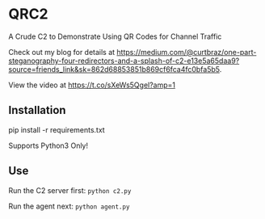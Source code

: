 # QRC2
A Crude C2 to Demonstrate Using QR Codes for Channel Traffic

Check out my blog for details at https://medium.com/@curtbraz/one-part-steganography-four-redirectors-and-a-splash-of-c2-e13e5a65daa9?source=friends_link&sk=862d68853851b869cf6fca4fc0bfa5b5.

View the video at https://t.co/sXeWs5Qgel?amp=1

## Installation

pip install -r requirements.txt

Supports Python3 Only!

## Use

Run the C2 server first: `python c2.py`

Run the agent next: `python agent.py`

